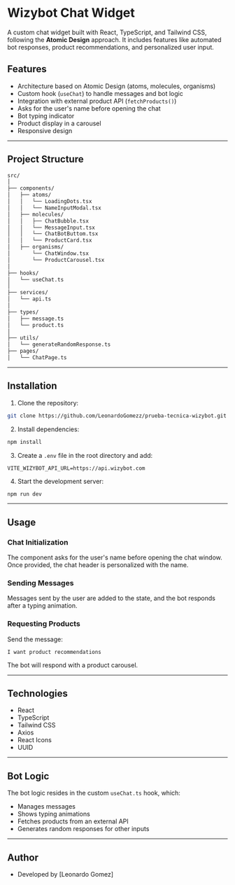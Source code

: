# Wizybot Chat Widget

A custom chat widget built with React, TypeScript, and Tailwind CSS, following the **Atomic Design** approach. It includes features like automated bot responses, product recommendations, and personalized user input.

## Features

- Architecture based on Atomic Design (atoms, molecules, organisms)
- Custom hook (`useChat`) to handle messages and bot logic
- Integration with external product API (`fetchProducts()`)
- Asks for the user's name before opening the chat
- Bot typing indicator
- Product display in a carousel
- Responsive design

---

## Project Structure

```bash
src/
│
├── components/
│   ├── atoms/
│   │   └── LoadingDots.tsx
│   │   └── NameInputModal.tsx  
│   ├── molecules/
│   │   ├── ChatBubble.tsx
│   │   └── MessageInput.tsx
│   │   └── ChatBotButtom.tsx
│   │   └── ProductCard.tsx
│   ├── organisms/
│       └── ChatWindow.tsx
│       └── ProductCarousel.tsx
│   
├── hooks/
│   └── useChat.ts
│
├── services/
│   └── api.ts
│
├── types/
│   ├── message.ts
│   └── product.ts
│
├── utils/
│   └── generateRandomResponse.ts
├── pages/
│   └── ChatPage.ts
```

---

## Installation

1. Clone the repository:

```bash
git clone https://github.com/LeonardoGomezz/prueba-tecnica-wizybot.git
```

2. Install dependencies:

```bash
npm install
```

3. Create a `.env` file in the root directory and add:

```env
VITE_WIZYBOT_API_URL=https://api.wizybot.com
```

4. Start the development server:

```bash
npm run dev
```

---

## Usage

### Chat Initialization

The component asks for the user's name before opening the chat window. Once provided, the chat header is personalized with the name.

### Sending Messages

Messages sent by the user are added to the state, and the bot responds after a typing animation.

### Requesting Products

Send the message:

```
I want product recommendations
```

The bot will respond with a product carousel.

---

## Technologies

- React
- TypeScript
- Tailwind CSS
- Axios
- React Icons
- UUID

---

## Bot Logic

The bot logic resides in the custom `useChat.ts` hook, which:

- Manages messages
- Shows typing animations
- Fetches products from an external API
- Generates random responses for other inputs

---

## Author

- Developed by [Leonardo Gomez]